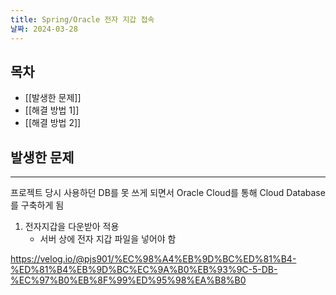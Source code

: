 ```yaml
---
title: Spring/Oracle 전자 지갑 접속
날짜: 2024-03-28
---
```


## 목차

- [[발생한 문제]]
- [[해결 방법 1]]
- [[해결 방법 2]]

## 발생한 문제

---
프로젝트 당시 사용하던 DB를 못 쓰게 되면서 Oracle Cloud를 통해 Cloud Database를 구축하게 됨

1. 전자지갑을 다운받아 적용
	- 서버 상에 전자 지갑 파일을 넣어야 함

https://velog.io/@pjs901/%EC%98%A4%EB%9D%BC%ED%81%B4-%ED%81%B4%EB%9D%BC%EC%9A%B0%EB%93%9C-5-DB-%EC%97%B0%EB%8F%99%ED%95%98%EA%B8%B0